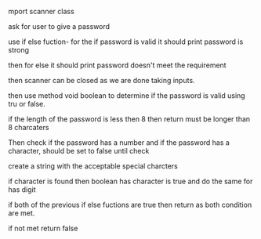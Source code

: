 mport scanner class

ask for user to give a password

use if else fuction- for the if password is valid it should print password is strong

then for else it should print password doesn't meet the requirement

then scanner can be closed as we are done taking inputs.

then use method void boolean to determine if the password is valid using tru or false.

if the length of the password is less then 8 then return must be longer than 8 charcaters

Then check if the password has a number and if the password has a character, should be set to false until check

create a string with the acceptable special charcters

if character is found then boolean has character is true and do the same for has digit

if both of the previous if else fuctions are true then return as both condition are met.

if not met return false 
